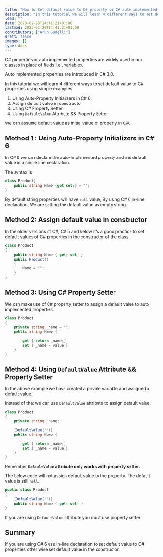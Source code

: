 ```yaml
---
title: "How to Set default value to C# property or C# auto implemented property"
description: "In this tutorial we will learn 4 different ways to set default value to C# properties using simple examples"
lead: ""
date: 2023-02-20T14:41:21+01:00
lastmod: 2023-02-20T14:41:21+01:00
contributors: ["Arun Gudelli"]
draft: false
images: []
type: docs
---
```


C# properties or auto implemented properties are widely used in our classes in place of fields i.e., variables.  

Auto implemented properties are introduced in C# 3.0.

In this tutorial we will learn 4 different ways to set default value to C# properties using simple examples.

1. Using Auto-Property Initializers in C# 6
2. Assign default value in constructor
3. Using C# Property Setter
4. Using `DefaultValue` Attribute && Property Setter

We can assume default value as initial value of property in C#.

## Method 1 : Using Auto-Property Initializers in C# 6

In C# 6 we can declare the auto-implemented property and set default value in a single line declaration.

The syntax is

```csharp
class Product{
    public string Name {get;set;} = "";
}
```
By default string properties will have `null` value, By using C# 6 in-line declaration, We are setting the default value as empty string. 

## Method 2: Assign default value in constructor

In the older versions of C#, C# 5 and below it's a good practice to set default values of C# properties in the constructor of the class.

```csharp
class Product 
{
    public string Name { get; set; }
    public Product()
    {
        Name = "";
    }
}
```

## Method 3: Using C# Property Setter 

We can make use of C# property setter to assign a default value to auto implemented properties.

```csharp
class Product 
{
    private string _name = "";
    public string Name { 
        
        get { return _name;}
        set { _name = value;} 
    }
}
```

## Method 4: Using `DefaultValue` Attribute && Property Setter

In the above example we have created a private variable and assigned a default value. 

Instead of that we can use `DefaultValue` attribute to assign default value.

```csharp
class Product 
{
    private string _name;

    [DefaultValue("")]
    public string Name { 
        
        get { return _name;}
        set { _name = value;} 
    }
}
```

Remember **`DefaultValue` attribute only works with property setter.** 

The below code will not assign default value to the property. The default value is still `null`.

```csharp
public class Product
{
    [DefaultValue("")]
    public string Name { get; set; }
}
```
If you are using `DefaultValue` attribute you must use property setter.


## Summary

If you are using C# 6 use in-line declaration to set default value to C# properties other wise set default value in the constructor. 








